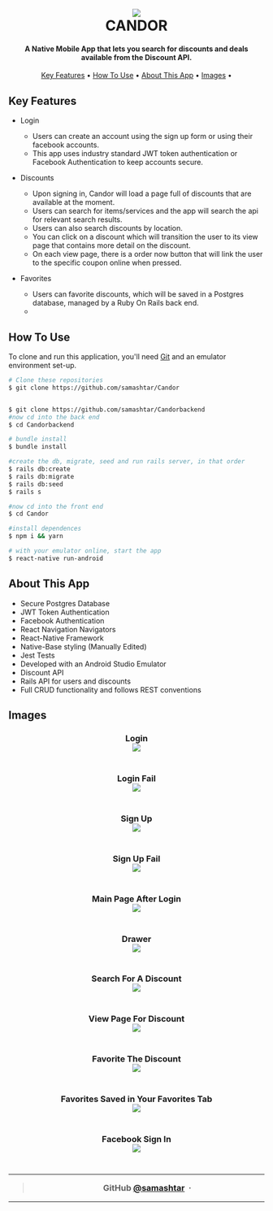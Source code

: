 <h1 align="center">
  <br>
  <img src="./readmepics/login.png" >
  <br>
CANDOR  
<br>
</h1>

<h4 align="center">A Native Mobile App that lets you search for discounts and deals available from the Discount API. </h4>

<p align="center">
  <a href="#key-features">Key Features</a> •
  <a href="#how-to-use">How To Use</a> •
  <a href="#about-this-app">About This App</a> •
  <a href="#images">Images</a> •
</p>

## Key Features

- Login
  - Users can create an account using the sign up form or using their facebook accounts.
  - This app uses industry standard JWT token authentication or Facebook Authentication to keep accounts secure.
- Discounts

  - Upon signing in, Candor will load a page full of discounts that are available at the moment.
  - Users can search for items/services and the app will search the api for relevant search results.
  - Users can also search discounts by location.
  - You can click on a discount which will transition the user to its view page that contains more detail on the discount.
  - On each view page, there is a order now button that will link the user to the specific coupon online when pressed.

- Favorites
  - Users can favorite discounts, which will be saved in a Postgres database, managed by a Ruby On Rails back end.
  -

## How To Use

To clone and run this application, you'll need [Git](https://git-scm.com)
and an emulator environment set-up.

```bash
# Clone these repositories
$ git clone https://github.com/samashtar/Candor


$ git clone https://github.com/samashtar/Candorbackend
#now cd into the back end
$ cd Candorbackend

# bundle install
$ bundle install

#create the db, migrate, seed and run rails server, in that order
$ rails db:create
$ rails db:migrate
$ rails db:seed
$ rails s

#now cd into the front end
$ cd Candor

#install dependences
$ npm i && yarn

# with your emulator online, start the app
$ react-native run-android
```

## About This App

- Secure Postgres Database
- JWT Token Authentication
- Facebook Authentication
- React Navigation Navigators
- React-Native Framework
- Native-Base styling (Manually Edited)
- Jest Tests
- Developed with an Android Studio Emulator
- Discount API
- Rails API for users and discounts
- Full CRUD functionality and follows REST conventions

## Images

<h3 align="center">
Login   <br>
  <img src="./readmepics/login.png" >
  <br>
<br>
</h3>
<h3 align="center">

<h3 align="center">
Login Fail  <br>
  <img src="./readmepics/loginfail.png" >
  <br>
<br>
</h3>

<h3 align="center">
Sign Up  <br>
  <img src="./readmepics/signup.png" >
  <br>
<br>
</h3>
<h3 align="center">

<h3 align="center">
Sign Up Fail  <br>
  <img src="./readmepics/signupfail.png" >
  <br>
<br>
</h3>

<h3 align="center">
Main Page After Login <br>
  <img src="./readmepics/main.png" >
  <br>
<br>
</h3>
<h3 align="center">

<h3 align="center">
Drawer <br>
  <img src="./readmepics/drawer.png" >
  <br>
<br>
</h3>
<h3 align="center">

<h3 align="center">
Search For A Discount <br>
  <img src="./readmepics/search.png" >
  <br>
<br>
</h3>
<h3 align="center">

<h3 align="center">
View Page For Discount <br>
  <img src="./readmepics/details.png" >
  <br>
<br>
</h3>
<h3 align="center">

<h3 align="center">
Favorite The Discount <br>
  <img src="./readmepics/favorite.png" >
  <br>
<br>
</h3>
<h3 align="center">

<h3 align="center">
Favorites Saved in Your Favorites Tab <br>
  <img src="./readmepics/favorites.png" >
  <br>
<br>
</h3>
<h3 align="center">

<h3 align="center">
Facebook Sign In <br>
  <img src="./readmepics/facebook.png" >
  <br>
<br>
</h3>
<h3 align="center">

---

> GitHub [@samashtar](https://github.com/samashtar/) &nbsp;&middot;&nbsp;

---
